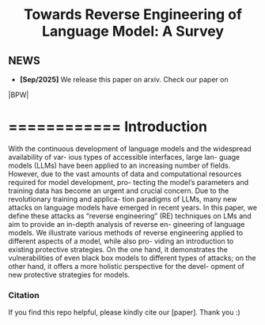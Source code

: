 <h1 align="center"><b>Towards Reverse Engineering of Language Model: A Survey</b></h1>

## NEWS

- **[Sep/2025]** We release this paper on arxiv. Check our paper on 


|BPW|  


============
Introduction
============

With the continuous development of language
models and the widespread availability of var-
ious types of accessible interfaces, large lan-
guage models (LLMs) have been applied to
an increasing number of fields. However, due
to the vast amounts of data and computational
resources required for model development, pro-
tecting the model’s parameters and training
data has become an urgent and crucial concern.
Due to the revolutionary training and applica-
tion paradigms of LLMs, many new attacks on
language models have emerged in recent years.
In this paper, we define these attacks as “reverse
engineering” (RE) techniques on LMs and aim
to provide an in-depth analysis of reverse en-
gineering of language models. We illustrate
various methods of reverse engineering applied
to different aspects of a model, while also pro-
viding an introduction to existing protective
strategies. On the one hand, it demonstrates
the vulnerabilities of even black box models to
different types of attacks; on the other hand, it
offers a more holistic perspective for the devel-
opment of new protective strategies for models.







### **Citation**

If you find this repo helpful, please kindly cite our [paper]. Thank you :)
